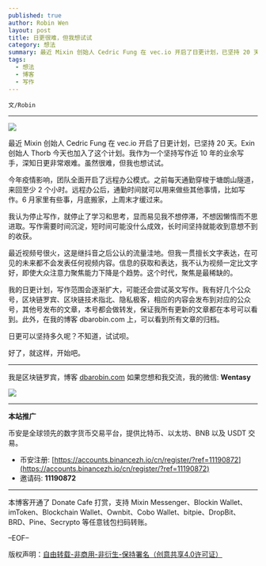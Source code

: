 ```yaml
---
published: true
author: Robin Wen
layout: post
title: 日更很难，但我想试试
category: 想法
summary: 最近 Mixin 创始人 Cedric Fung 在 vec.io 开启了日更计划，已坚持 20 天。Exin 创始人 Thorb 今天也加入了这个计划。我作为一个坚持写作近 10 年的业余写手，深知日更非常艰难。虽然很难，但我也想试试。我的日更计划，写作范围会逐渐扩大，可能还会尝试英文写作。我有好几个公众号，区块链罗宾、区块链技术指北、隐私极客，相应的内容会发布到对应的公众号，其他号发布的文章，本号都会做转发，保证我所有更新的文章都在本号可以看到。此外，在我的博客 dbarobin.com 上，可以看到所有文章的归档。日更可以坚持多久呢？不知道，试试呗。好了，就这样，开始吧。
tags:
  - 想法
  - 博客
  - 写作
---
```


`文/Robin`

***

![](https://cdn.dbarobin.com/gul87t9.png)

最近 Mixin 创始人 Cedric Fung 在 vec.io 开启了日更计划，已坚持 20 天。Exin 创始人 Thorb 今天也加入了这个计划。我作为一个坚持写作近 10 年的业余写手，深知日更非常艰难。虽然很难，但我也想试试。

今年疫情影响，团队全面开启了远程办公模式。之前每天通勤穿梭于塘朗山隧道，来回至少 2 个小时。远程办公后，通勤时间就可以用来做些其他事情，比如写作。6 月家里有些事，月底搬家，上周末才缓过来。

我认为停止写作，就停止了学习和思考，显而易见我不想停滞，不想因懒惰而不思进取。写作需要时间沉淀，短时间可能没什么成效，长时间坚持就能收到意想不到的收获。

最近视频号很火，这是继抖音之后公认的流量洼地。但我一贯擅长文字表达，在可见的未来都不会发表任何视频内容。信息的获取和表达，我不认为视频一定比文字好，即使大众注意力聚焦能力下降是个趋势。这个时代，聚焦是最稀缺的。

我的日更计划，写作范围会逐渐扩大，可能还会尝试英文写作。我有好几个公众号，区块链罗宾、区块链技术指北、隐私极客，相应的内容会发布到对应的公众号，其他号发布的文章，本号都会做转发，保证我所有更新的文章都在本号可以看到。此外，在我的博客 dbarobin.com 上，可以看到所有文章的归档。

日更可以坚持多久呢？不知道，试试呗。

好了，就这样，开始吧。

***

我是区块链罗宾，博客 [dbarobin.com](https://dbarobin.com/)
如果您想和我交流，我的微信: **Wentasy**

![](https://cdn.dbarobin.com/v4yywe2.png)

***

**本站推广**

币安是全球领先的数字货币交易平台，提供比特币、以太坊、BNB 以及 USDT 交易。

* 币安注册: [https://accounts.binancezh.io/cn/register/?ref=11190872](https://accounts.binancezh.io/cn/register/?ref=11190872)
* 邀请码: **11190872**

***

本博客开通了 Donate Cafe 打赏，支持 Mixin Messenger、Blockin Wallet、imToken、Blockchain Wallet、Ownbit、Cobo Wallet、bitpie、DropBit、BRD、Pine、Secrypto 等任意钱包扫码转账。

<center>
    <div class="--donate-button"
         data-button-id="f8b9df0d-af9a-460d-8258-d3f435445075"
    ></div>
</center>

–EOF–

版权声明：[自由转载-非商用-非衍生-保持署名（创意共享4.0许可证）](http://creativecommons.org/licenses/by-nc-nd/4.0/deed.zh)